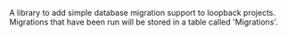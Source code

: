 A library to add simple database migration support to loopback projects.
Migrations that have been run will be stored in a table called 'Migrations'.